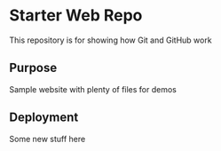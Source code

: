 # Starter Web Repo

This repository is for showing how Git and GitHub work

## Purpose

Sample website with plenty of files for demos

## Deployment

Some new stuff here